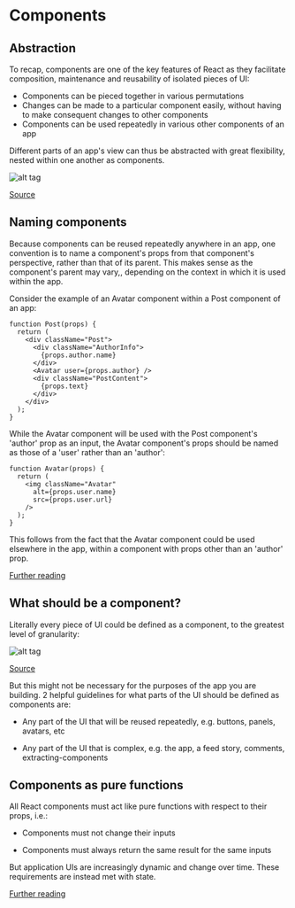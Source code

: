 # Components

## Abstraction

To recap, components are one of the key features of React as they facilitate composition, maintenance and reusability of isolated pieces of UI:

* Components can be pieced together in various permutations
* Changes can be made to a particular component easily, without having to make consequent changes to other components
* Components can be used repeatedly in various other components of an app

Different parts of an app's view can thus be abstracted with great flexibility, nested within one another as components.

![alt tag](https://cdn.css-tricks.com/wp-content/uploads/2016/03/brad-westfall-2.svg)

[Source](https://cdn.css-tricks.com/wp-content/uploads/2016/03/brad-westfall-2.svg)

## Naming components

Because components can be reused repeatedly anywhere in an app, one convention is to name a component's props from that component's perspective, rather than that of its parent. This makes sense as the component's parent may vary,, depending on the context in which it is used within the app.

Consider the example of an Avatar component within a Post component of an app:

~~~~
function Post(props) {
  return (
    <div className="Post">
      <div className="AuthorInfo">
        {props.author.name}
      </div>
      <Avatar user={props.author} />
      <div className="PostContent">
        {props.text}
      </div>
    </div>
  );
}
~~~~
While the Avatar component will be used with the Post component's 'author' prop as an input, the Avatar component's props should be named as those of a 'user' rather than an 'author':

~~~~
function Avatar(props) {
  return (
    <img className="Avatar"
      alt={props.user.name}
      src={props.user.url}
    />
  );
}
~~~~
This follows from the fact that the Avatar component could be used elsewhere in the app, within a component with props other than an 'author' prop.

[Further reading](https://facebook.github.io/react/docs/components-and-props.html#extracting-components)

## What should be a component?

Literally every piece of UI could be defined as a component, to the greatest level of granularity:

![alt tag](https://facebook.github.io/react/img/blog/thinking-in-react-components.png)

[Source](https://facebook.github.io/react/docs/thinking-in-react.html#step-1-break-the-ui-into-a-component-hierarchy)

But this might not be necessary for the purposes of the app you are building. 2 helpful guidelines for what parts of the UI should be defined as components are:

* Any part of the UI that will be reused repeatedly, e.g. buttons, panels, avatars, etc

* Any part of the UI that is complex, e.g. the app, a feed story, comments, extracting-components

## Components as pure functions

All React components must act like pure functions with respect to their props, i.e.:

* Components must not change their inputs

* Components must always return the same result for the same inputs

But application UIs are increasingly dynamic and change over time. These requirements are instead met with state.

[Further reading](https://facebook.github.io/react/docs/components-and-props.html#props-are-read-only)
